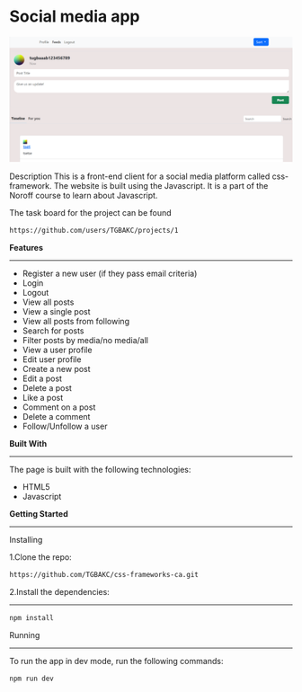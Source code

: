 # Social media app

![](assets/images/social%20media%20app.png)



Description
This is a front-end client for a social media platform called css-framework. The website is built using the Javascript. It is a part of the Noroff course to learn about Javascript.

The task board for the project can be found 
```bash
https://github.com/users/TGBAKC/projects/1
```




**Features**
_______
- Register a new user (if they pass email criteria)
- Login
- Logout
- View all posts
- View a single post
- View all posts from following
- Search for posts
- Filter posts by media/no media/all
- View a user profile
- Edit user profile
- Create a new post
- Edit a post
- Delete a post
- Like a post
- Comment on a post
- Delete a comment
- Follow/Unfollow a user


**Built With**
_____

The page is built with the following technologies:

- HTML5
- Javascript


**Getting Started**
______

Installing

1.Clone the repo:
```bash
https://github.com/TGBAKC/css-frameworks-ca.git
```

2.Install the dependencies:
_______

```bash
npm install
```

Running
______

To run the app in dev mode, run the following commands:
```bash
npm run dev
```
